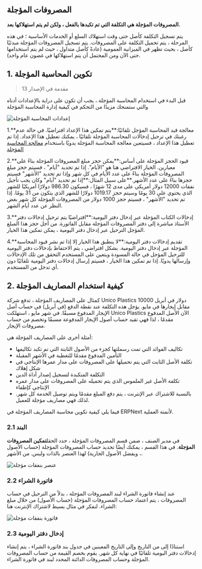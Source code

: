 ## المصروفات المؤجلة

**المصروفات المؤجلة هي التكلفة التي تم تكبدها بالفعل ، ولكن لم يتم استهلاكها بعد.**

يتم تسجيل التكلفة كأصل حتى وقت استهلاك السلع أو الخدمات الأساسية ؛ في هذه المرحلة ، يتم تحميل التكلفة على المصروفات. يتم تسجيل المصروفات المؤجلة مبدئيًا كأصل ، بحيث تظهر في الميزانية العمومية (عادةً كأصل متداول ، حيث لم يتم استخدامها حتى الآن ومن المحتمل أن يتم استهلاكها في غضون عام واحد).

## 1. تكوين المحاسبة المؤجلة

> مقدمة في الإصدار 13

قبل البدء في استخدام المحاسبة المؤجلة ، يجب أن تكون على دراية بالإعدادات أدناه والتي ستمنحك مزيدًا من التحكم في كيفية إدارة المحاسبة المؤجلة

![إعدادات المحاسبة المؤجلة](https://docs.erpnext.com/files/defirmed-accounting-settings.png)

1.**معالجة قيد المحاسبة المؤجل تلقائيًا:**يتم تمكين هذا الإعداد افتراضيًا. في حالة عدم رغبتك في ترحيل إدخالات المحاسبة المؤجلة تلقائيًا ، يمكنك تعطيل هذا الإعداد. إذا تم تعطيل هذا الإعداد ، فسيتعين معالجة المحاسبة المؤجلة يدويًا باستخدام [معالجة المحاسبة المؤجلة](https://docs.erpnext.com/docs/v13/user/manual/en/accounts/process-defirmed-accounting)
    
2.**قيود الحجز المؤجلة على أساس:**يمكن حجز مبلغ المصروفات المؤجلة بناءً على معيارين. الخيار الافتراضي هنا هو "الأيام". إذا تم تحديد "أيام" ، فسيتم حجز مبلغ المصروفات المؤجلة بناءً على عدد الأيام في كل شهر وإذا تم تحديد "الأشهر" فسيتم حجزها بناءً على عدد الأشهر.**على سبيل المثال:**إذا تم تحديد "أيام" وكان يجب تأجيل نفقات 12000 دولار أمريكي على مدى 12 شهرًا ، فسيكون 986.30 دولارًا أمريكيًا للشهر الذي يحتوي على 30 يومًا وسيتم حجز 1019.17 دولارًا للشهر الذي يتكون من 31 يومًا. إذا تم تحديد "الأشهر" ، فسيتم حجز 1000 دولار من المصروفات المؤجلة كل شهر بغض النظر عن عدد أيام الشهر.
    
3.**إدخالات الكتاب المؤجلة عبر إدخال دفتر اليومية:**افتراضيًا يتم ترحيل إدخالات دفتر الأستاذ مباشرة إلى دفتر المصروفات المؤجلة مقابل الفاتورة. من أجل حجز هذا المبلغ المؤجل الترحيل عبر إدخال دفتر اليومية ، يمكن تمكين هذا الخيار.
    
4.**تقديم إدخالات دفتر اليومية:**لا ينطبق هذا الخيار إلا إذا تم نشر قيود المحاسبة المؤجلة عبر إدخال دفتر اليومية. بشكل افتراضي ، يتم الاحتفاظ بإدخالات دفتر اليومية للترحيل المؤجل في حالة المسودة ويتعين على المستخدم التحقق من تلك الإدخالات وإرسالها يدويًا. إذا تم تمكين هذا الخيار ، فسيتم إرسال إدخالات دفتر اليومية تلقائيًا دون أي تدخل من المستخدم.
    

## 2. كيفية استخدام المصاريف المؤجلة

كمثال على المصاريف المؤجلة ، تدفع شركة Unico Plastics 10000 دولار في أبريل مقابل إيجارها في مايو. يؤجل هذه التكلفة عند نقطة الدفع (في أبريل) في حساب أصل الإيجار المدفوع مسبقًا. في شهر مايو ، استهلكت Unico Plastics الآن الأصل المدفوع مقدمًا ، لذا فهي تقيد حساب أصول الإيجار المدفوعة مسبقًا وتخصم من حساب مصروفات الإيجار.

أمثلة أخرى على المصاريف المؤجلة هي:

* تكاليف الفوائد التي تمت رسملتها كجزء من الأصول الثابتة التي تم تكبد تكاليفها
* التأمين المدفوع مقدمًا للتغطية في الأشهر المقبلة
* تكلفة الأصل الثابت التي يتم تحميلها على المصروفات على مدار عمرها الإنتاجي في شكل إهلاك
* التكلفة المتكبدة لتسجيل إصدار أداة الدين
* تكلفة الأصل غير الملموس الذي يتم تحميله على المصروفات على مدار عمره الإنتاجي كإطفاء
* بالنسبة للاشتراك عبر الإنترنت ، يتم دفع المبلغ مقدمًا ويتم توصيل الخدمة كل شهر. لذلك فهي مصاريف مؤجلة للعميل.

فيما يلي كيفية تكوين محاسبة المصاريف المؤجلة في ERPNext لأتمتة العملية.

### 2.1 البند

في مدير الصنف ، ضمن قسم المصروفات المؤجلة ، حدد الحقل**تمكين المصروفات المؤجلة**. في هذا القسم ، يمكنك أيضًا تحديد حساب المصروفات المؤجلة (حساب الأصول ، ويفضل الأصول الجارية) لهذا العنصر بالذات وليس. من الأشهر.

![عنصر بنفقات مؤجلة](https://docs.erpnext.com/files/defirmed-item-expense.png)

### 2.2 فاتورة الشراء

عند إنشاء فاتورة الشراء لبند المصروفات المؤجلة ، بدلاً من الترحيل في حساب المصروفات ، يتم اعتماد حساب المصروفات المؤجلة (حساب الأصول) من خلال مبلغ الشراء. لنفكر في مثال بسيط لاشتراك الإنترنت هنا:

![فاتورة بنفقات مؤجلة](https://docs.erpnext.com/files/defirmed-purchase-invoice.gif)

### 2.3 إدخال دفتر اليومية

استنادًا إلى من التاريخ وإلى التاريخ المعينين في جدول بند فاتورة الشراء ، يتم إنشاء إدخالات دفتر اليومية تلقائيًا في نهاية كل شهر. يقوم بخصم القيمة من حساب المصروفات المؤجلة وحساب المصروفات الدائنة المحدد لبند في فاتورة الشراء.